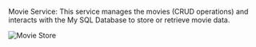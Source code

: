 Movie Service: This service manages the movies (CRUD operations) and interacts with the My SQL Database to store or retrieve movie data.

![Movie Store](https://github.com/user-attachments/assets/1689eede-1d1e-487d-a1c1-5335a03e8bab)
